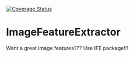 [![Coverage Status](https://coveralls.io/repos/github/Collonville/ImageFeatureExtractor/badge.svg?branch=master)](https://coveralls.io/github/Collonville/ImageFeatureExtractor?branch=master)

# ImageFeatureExtractor
Want a great image features??? Use IFE package!!!
